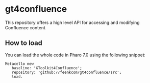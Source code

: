 # gt4confluence

This repository offers a high level API for accessing and modifying Confluence content.

## How to load

You can load the whole code in Pharo 7.0 using the following snippet:

```
Metacello new
   baseline: 'GToolkit4Confluence';
   repository: 'github://feenkcom/gt4confluence/src';
   load.
```
